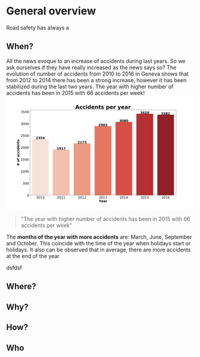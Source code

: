 # General overview
Road safety has always a

## When?
All the news evoque to an increase of accidents during last years. So we ask ourselves if they have really increased as the news says so? The evolution of number of accidents from 2010 to 2016 in Geneva shows that from 2012 to 2014 there has been a strong increase, however it has been stabilized during the last two years. The year with higher number of accidents has been in 2015 with 66 accidents per week!
![Image](../img/acc_year.png)

>"The year with higher number of accidents has been in 2015 with 66 accidents per week"


The **months of the year with more accidents** are: March, June, September and October. This coincide with the time of the year when holidays start or holidays. It also can be observed that in average, there are more accidents at the end of the year


dsfdsf
## Where?


## Why?


## How?


## Who

